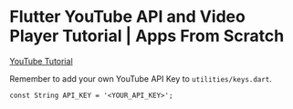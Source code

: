 # Flutter YouTube API and Video Player Tutorial | Apps From Scratch

[YouTube Tutorial](https://youtu.be/feQhHStBVLE)

Remember to add your own YouTube API Key to `utilities/keys.dart`.

`const String API_KEY = '<YOUR_API_KEY>';`